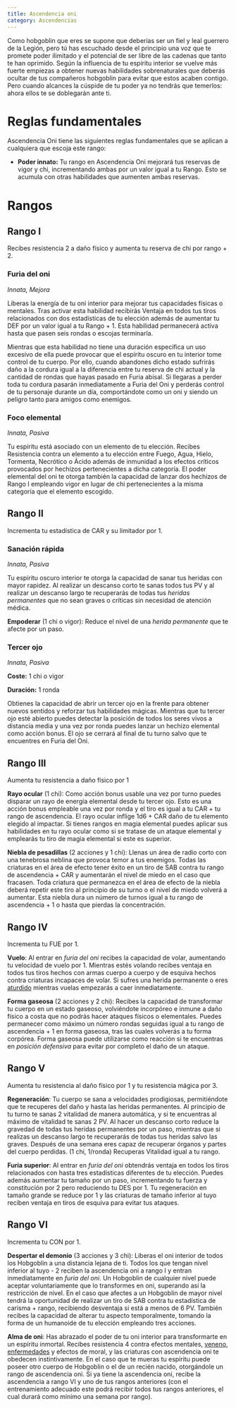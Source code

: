 ```yaml
---
title: Ascendencia oni
category: Ascendencias
---
```


Como hobgoblin que eres se supone que deberías ser un fiel y leal guerrero de la Legión, pero tú has escuchado desde el principio una voz que te promete poder ilimitado y el potencial de ser libre de las cadenas que tanto te han oprimido. Según la influencia de tu espíritu interior se vuelve más fuerte empiezas a obtener nuevas habilidades sobrenaturales que deberás ocultar de tus compañeros hobgoblin para evitar que estos acaben contigo. Pero cuando alcances la cúspide de tu poder ya no tendrás que temerlos: ahora ellos te se doblegarán ante ti.

# Reglas fundamentales

Ascendencia Oni tiene las siguientes reglas fundamentales que se aplican a cualquiera que escoja este rango:

- **Poder innato:** Tu rango en Ascendencia Oni mejorará tus reservas de vigor y chi, incrementando ambas por un valor igual a tu Rango. Esto se acumula con otras habilidades que aumenten ambas reservas.

# Rangos

## Rango I

Recibes resistencia 2 a daño físico y aumenta tu reserva de chi por rango + 2.

### Furia del oni

*Innata, Mejora*

Liberas la energía de tu oni interior para mejorar tus capacidades físicas o mentales. Tras activar esta habilidad recibirás Ventaja en todos tus tiros relacionados con dos estadísticas de tu elección además de aumentar tu DEF por un valor igual a tu Rango + 1. Esta habilidad permanecerá activa hasta que pasen seis rondas o escojas terminarla.

Mientras que esta habilidad no tiene una duración específica un uso excesivo de ella puede provocar que el espíritu oscuro en tu interior tome control de tu cuerpo. Por ello, cuando abandones dicho estado sufrirás daño a la cordura igual a la diferencia entre tu reserva de chi actual y la cantidad de rondas que hayas pasado en Furia abisal. Si llegaras a perder toda tu cordura pasarán inmediatamente a Furia del Oni y perderás control de tu personaje durante un día, comportándote como un oni y siendo un peligro tanto para amigos como enemigos.

### Foco elemental

*Innata, Pasiva*

Tu espíritu está asociado con un elemento de tu elección. Recibes Resistencia contra un elemento a tu elección entre Fuego, Agua, Hielo, Tormenta, Necrótico o Ácido además de inmunidad a los efectos críticos provocados por hechizos pertenecientes a dicha categoría. El poder elemental del oni te otorga también la capacidad de lanzar dos hechizos de Rango I empleando vigor en lugar de chi pertenecientes a la misma categoría que el elemento escogido.

## Rango II

Incrementa tu estadística de CAR y su limitador por 1.

### Sanación rápida

*Innata, Pasiva*

Tu espíritu oscuro interior te otorga la capacidad de sanar tus heridas con mayor rapidez. Al realizar un descanso corto te sanas todos tus PV y al realizar un descanso largo te recuperarás de todas tus *heridas permanentes* que no sean graves o críticas sin necesidad de atención médica.

**Empoderar** (1 chi o vigor): Reduce el nivel de una *herida permanente* que te afecte por un paso.

### Tercer ojo

*Innata, Pasiva*

**Coste:** 1 chi o vigor

**Duración:** 1 ronda

Obtienes la capacidad de abrir un tercer ojo en la frente para obtener nuevos sentidos y reforzar tus habilidades mágicas. Mientras que tu tercer ojo esté abierto puedes detectar la posición de todos los seres vivos a distancia media y una vez por ronda puedes lanzar un hechizo elemental como acción bonus. El ojo se cerrará al final de tu turno salvo que te encuentres en Furia del Oni.

## Rango III

Aumenta tu resistencia a daño físico por 1

**Rayo ocular** (1 chi): Como acción bonus usable una vez por turno puedes disparar un rayo de energía elemental desde tu tercer ojo. Esto es una acción bonus empleable una vez por ronda y el tiro es igual a tu CAR + tu rango de ascendencia. El rayo ocular inflige 1d6 + CAR daño de tu elemento elegido al impactar. Si tienes rangos en magia elemental puedes aplicar sus habilidades en tu rayo ocular como si se tratase de un ataque elemental y emplearás tu tiro de magia elemental si este es superior.

**Niebla de pesadillas** (2 acciones y 1 chi): Llenas un área de radio corto con una tenebrosa neblina que provoca temor a tus enemigos. Todas las criaturas en el área de efecto tener éxito en un tiro de SAB contra tu rango de ascendencia + CAR y aumentarán el nivel de miedo en el caso que fracasen. Toda criatura que permanezca en el área de efecto de la niebla deberá repetir este tiro al principio de su turno o el nivel de miedo volverá a aumentar. Esta niebla dura un número de turnos igual a tu rango de ascendencia + 1 o hasta que pierdas la concentración.

## Rango IV

Incrementa tu FUE por 1.

**Vuelo**: Al entrar en *furia del oni* recibes la capacidad de volar, aumentando tu velocidad de vuelo por 1. Mientras estés volando recibes ventaja en todos tus tiros hechos con armas cuerpo a cuerpo y de esquiva hechos contra criaturas incapaces de volar. Si sufres una herida permanente o eres [aturdido](https://raldamain.com/rules/Reglas%20principales/Efectos%20de%20estado.html#aturdida) mientras vuelas empezarás a caer inmediatamente.

**Forma gaseosa** (2 acciones y 2 chi): Recibes la capacidad de transformar tu cuerpo en un estado gaseoso, volviéndote incorpóreo e inmune a daño físico a costa que no podrás hacer ataques físicos o elementales. Puedes permanecer como máximo un número rondas seguidas igual a tu rango de ascendencia + 1 en forma gaseosa, tras las cuales volverás a tu forma corpórea. Forma gaseosa puede utilizarse como reacción si te encuentras en *posición defensiva* para evitar por completo el daño de un ataque.

## Rango V

Aumenta tu resistencia al daño físico por 1 y tu resistencia mágica por 3.

**Regeneración**: Tu cuerpo se sana a velocidades prodigiosas, permitiéndote que te recuperes del daño y hasta las heridas permanentes. Al principio de tu turno te sanas 2 vitalidad de manera automática, y si te encuentras al máximo de vitalidad te sanas 2 PV. Al hacer un descanso corto reduce la gravedad de todas tus heridas permanentes por un paso, mientras que si realizas un descanso largo te recuperarás de todas tus heridas salvo las graves. Después de una semana eres capaz de recuperar órganos y partes del cuerpo perdidas. (1 chi, 1/ronda) Recuperas Vitalidad igual a tu rango.

**Furia superior**: Al entrar en *furia del oni* obtendrás ventaja en todos los tiros relacionados con hasta tres estadísticas diferentes de tu elección. Puedes además aumentar tu tamaño por un paso, incrementando tu fuerza y constitución por 2 pero reduciendo tu DES por 1. Tu regeneración en tamaño grande se reduce por 1 y las criaturas de tamaño inferior al tuyo reciben ventaja en tiros de esquiva para evitar tus ataques.

## Rango VI

Incrementa tu CON por 1.

**Despertar el demonio** (3 acciones y 3 chi): Liberas el oni interior de todos los Hobgoblin a una distancia lejana de ti. Todos los que tengan nivel inferior al tuyo - 2 reciben la ascendencia oni a rango I y entran inmediatamente en *furia del oni*. Un Hobgoblin de cualquier nivel puede aceptar voluntariamente que lo transformes en oni, superando así la restricción de nivel. En el caso que afectes a un Hobgoblin de mayor nivel tendrá la oportunidad de realizar un tiro de SAB contra tu estadística de carisma + rango, recibiendo desventaja si está a menos de 6 PV. También recibes la capacidad de alterar tu aspecto temporalmente, tomando la forma de un humanoide de tu elección empleando tres acciones.

**Alma de oni**: Has abrazado el poder de tu oni interior para transformarte en un espíritu inmortal. Recibes resistencia 4 contra efectos mentales, [veneno](https://raldamain.com/rules/Reglas%20adicionales/venenos_enfermedades.html#venenos), [enfermedades](https://raldamain.com/rules/Reglas%20adicionales/venenos_enfermedades.html#enfermedades) y efectos de moral, y las criaturas con ascendencia oni te obedecen instintivamente. En el caso que te mueras tu espíritu puede poseer otro cuerpo de Hobgoblin o el de un recién nacido, otorgándole un rango de ascendencia oni. Si ya tiene la ascendencia oni, recibe la ascendencia a rango VI y uno de tus rangos anteriores (con el entrenamiento adecuado este podrá recibir todos tus rangos anteriores, el cual durará como mínimo una semana por rango). 

